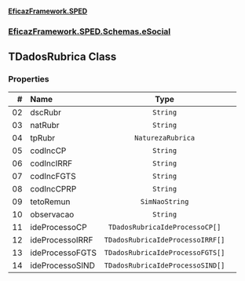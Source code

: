 #### [EficazFramework.SPED](EficazFrameworkSPED.md 'EficazFramework SPED')
### [EficazFramework.SPED.Schemas.eSocial](EficazFramework.SPED.Schemas.eSocial.md 'EficazFramework.SPED.Schemas.eSocial')

## TDadosRubrica Class
### Properties

| # | Name | Type | |
| ---: | :--- | :---: | :--- |
| 02 | dscRubr | `String` |  |
| 03 | natRubr | `String` |  |
| 04 | tpRubr | `NaturezaRubrica` |  |
| 05 | codIncCP | `String` |  |
| 06 | codIncIRRF | `String` |  |
| 07 | codIncFGTS | `String` |  |
| 08 | codIncCPRP | `String` |  |
| 09 | tetoRemun | `SimNaoString` |  |
| 10 | observacao | `String` |  |
| 11 | ideProcessoCP | `TDadosRubricaIdeProcessoCP[]` |  |
| 12 | ideProcessoIRRF | `TDadosRubricaIdeProcessoIRRF[]` |  |
| 13 | ideProcessoFGTS | `TDadosRubricaIdeProcessoFGTS[]` |  |
| 14 | ideProcessoSIND | `TDadosRubricaIdeProcessoSIND[]` |  |
